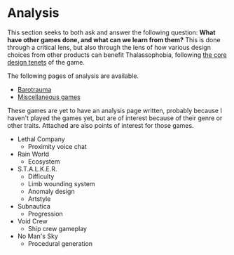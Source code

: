 # Analysis
This section seeks to both ask and answer the following question: **What have other games done, and what can we learn from them?** This is done through a critical lens, but also through the lens of how various design choices from other products can benefit Thalassophobia, following [the core design tenets](../goals.md) of the game.

The following pages of analysis are available.
- [Barotrauma](./barotrauma.md)
- [Miscellaneous games](./miscellaneous.md)

These games are yet to have an analysis page written, probably because I haven't played the games yet, but are of interest because of their genre or other traits. Attached are also points of interest for those games.
- Lethal Company
    - Proximity voice chat
- Rain World
    - Ecosystem
- S.T.A.L.K.E.R.
    - Difficulty
    - Limb wounding system
    - Anomaly design
    - Artstyle
- Subnautica
    - Progression
- Void Crew
    - Ship crew gameplay
- No Man's Sky
    - Procedural generation